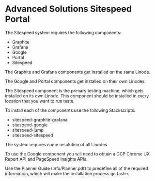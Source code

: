 # **Advanced Solutions Sitespeed Portal**

The Sitespeed system requires the following components:

- Graphite
- Grafana
- Google
- Portal
- Sitespeed

The Graphite and Grafana components get installed on the same Linode.

The Google and Portal components get installed on their own Linodes.

The Sitespeed component is the primary testing machine, which gets installed on its own Linode. This component should be installed in every location that you want to run tests.

To install each of the components use the following Stackscripts:

- sitespeed-graphite-grafana
- sitespeed-google
- sitespeed-jump
- sitespeed-sitespeed

The system requires name resolution of all Linodes.

To use the Google component you will need to obtain a GCP Chrome UX Report API and PageSpeed Insights APIs.

Use the Planner Guide (Info/Planner.pdf) to predefine all of the required information, which will make the installation process go faster.
